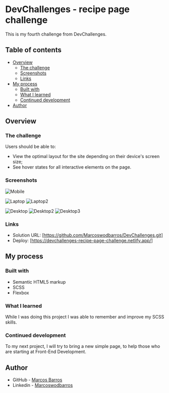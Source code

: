 # DevChallenges - recipe page challenge

This is my fourth challenge from DevChallenges.

## Table of contents

- [Overview](#overview)
  - [The challenge](#the-challenge)
  - [Screenshots](#screenshots)
  - [Links](#links)
- [My process](#my-process)
  - [Built with](#built-with)
  - [What I learned](#what-i-learned)
  - [Continued development](#continued-development)
- [Author](#author)


## Overview

### The challenge

Users should be able to:

- View the optimal layout for the site depending on their device's screen size;
- See hover states for all interactive elements on the page.

### Screenshots

![Mobile](https://github.com/Marcoswodbarros/DevChallenges/assets/108278189/85376b6f-483f-4b17-a405-7f58d175770d)

![Laptop](https://github.com/Marcoswodbarros/DevChallenges/assets/108278189/646a4fd1-9336-470c-b5f9-3a949b6f2dee)
![Laptop2](https://github.com/Marcoswodbarros/DevChallenges/assets/108278189/0d60b11b-cbfe-4812-a962-b19747d7cc1c)

![Desktop](https://github.com/Marcoswodbarros/DevChallenges/assets/108278189/e2f79e5f-aac3-4c94-97aa-a09512964f08)
![Desktop2](https://github.com/Marcoswodbarros/DevChallenges/assets/108278189/a47b8749-ab52-4f02-8313-df190dad85a9)
![Desktop3](https://github.com/Marcoswodbarros/DevChallenges/assets/108278189/610b783a-547f-4e45-b5f1-2e28491cd7bf)

### Links

- Solution URL: [https://github.com/Marcoswodbarros/DevChallenges.git]
- Deploy: [https://devchallenges-recipe-page-challenge.netlify.app/]


## My process

### Built with

- Semantic HTML5 markup
- SCSS
- Flexbox

### What I learned

While I was doing this project I was able to remember and improve my SCSS skills. 

### Continued development

To my next project, I will try to bring a new simple page, to help those who are starting at Front-End Development.


## Author

- GitHub - [Marcos Barros](https://github.com/Marcoswodbarros)
- Linkedin - [Marcoswodbarros](www.linkedin.com/in/marcoswodbarros)
